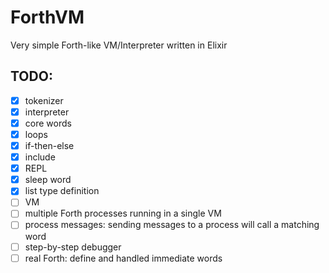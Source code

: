 # ForthVM

Very simple Forth-like VM/Interpreter written in Elixir

## TODO:

- [x] tokenizer
- [x] interpreter
- [x] core words
- [x] loops
- [x] if-then-else
- [x] include
- [x] REPL
- [x] sleep word
- [x] list type definition
- [ ] VM
- [ ] multiple Forth processes running in a single VM
- [ ] process messages: sending messages to a process will call a matching word
- [ ] step-by-step debugger
- [ ] real Forth: define and handled immediate words
